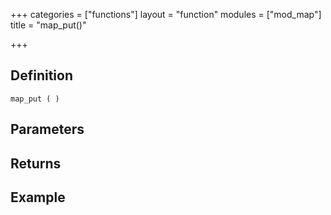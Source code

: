 +++
categories = ["functions"]
layout = "function"
modules = ["mod_map"]
title = "map_put()"

+++

## Definition

    map_put ( )

## Parameters

## Returns

## Example
